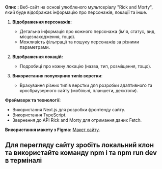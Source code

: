 
**Опис :** Веб-сайт на основі улюбленого мультсеріалу "Rick and Morty", який буде відображає інформацію про персонажів, локації та інше.

1. **Відображення персонажів:**   
   - Детальна інформація про кожного персонажа (ім'я, статус, вид, місцезнаходження, тощо).
   - Можливість фільтрації та пошуку персонажів за різними параметрами.

2. **Відображення локацій:**   
   - Подробиці про кожну локацію (назва, тип, розміщення, тощо).

3. **Використання популярних типів верстки:**
   - Врахування різних типів верстки для розробки адаптивного та кросбраузерного сайту (мобільні, планшети, десктопи).


 **Фреймворк та технології:**
   - Використання Next.js для розробки фронтенду сайту.
   - Використання TypeScript.
   - Звернення до API Rick and Morty для отримання даних Fetch.

 **Використання макету з Figma:**
 [Макет сайту](https://www.figma.com/file/FnGN0Fq3avUQ75FZ4hlTvO/Rick-and-Morty-(web-responsive)-(Community)?type=design&node-id=97-460&mode=design&t=cZonffAl9ATVb3Kc-0).


 ## Для перегляду сайту зробіть локальний клон та використайте команду npm i та  npm run dev  в терміналі
   



